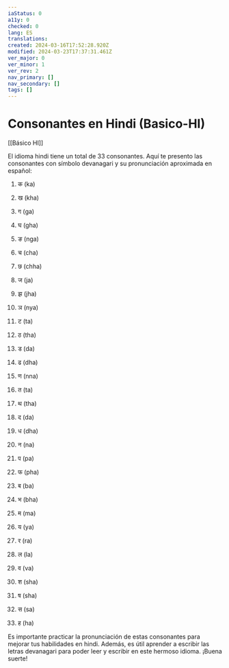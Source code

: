 ```yaml
---
iaStatus: 0
a11y: 0
checked: 0
lang: ES
translations: 
created: 2024-03-16T17:52:28.920Z
modified: 2024-03-23T17:37:31.461Z
ver_major: 0
ver_minor: 1
ver_rev: 2
nav_primary: []
nav_secondary: []
tags: []
---
```

# Consonantes en Hindi (Basico-HI)

[[Básico HI]]

El idioma hindi tiene un total de 33 consonantes. Aquí te presento las consonantes con símbolo devanagari y su pronunciación aproximada en español:

  

1. क (ka)

2. ख (kha)

3. ग (ga)

4. घ (gha)

5. ङ (nga)

6. च (cha)

7. छ (chha)

8. ज (ja)

9. झ (jha)

10. ञ (nya)

11. ट (ta)

12. ठ (tha)

13. ड (da)

14. ढ (dha)

15. ण (nna)

16. त (ta)

17. थ (tha)

18. द (da)

19. ध (dha)

20. न (na)

21. प (pa)

22. फ (pha)

23. ब (ba)

24. भ (bha)

25. म (ma)

26. य (ya)

27. र (ra)

28. ल (la)

29. व (va)

30. श (sha)

31. ष (sha)

32. स (sa)

33. ह (ha)

  

Es importante practicar la pronunciación de estas consonantes para mejorar tus habilidades en hindi. Además, es útil aprender a escribir las letras devanagari para poder leer y escribir en este hermoso idioma. ¡Buena suerte!

